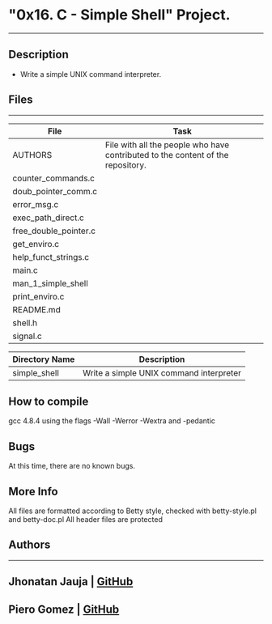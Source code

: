 # "0x16. C - Simple Shell" Project.
---
## Description
* Write a simple UNIX command interpreter.

## Files
---
File|Task
---|---
AUTHORS | File with all the people who have contributed to the content of the repository. 
counter_commands.c |
doub_pointer_comm.c |
error_msg.c |
exec_path_direct.c | 
free_double_pointer.c |
get_enviro.c |
help_funct_strings.c |
main.c |
man_1_simple_shell |
print_enviro.c |
README.md |
shell.h |
signal.c |

Directory Name | Description
---|---
simple_shell | Write a simple UNIX command interpreter

## How to compile
gcc 4.8.4 using the flags -Wall -Werror -Wextra and -pedantic

## Bugs
At this time, there are no known bugs.

## More Info
All files are formatted according to Betty style, checked with betty-style.pl and betty-doc.pl
All header files are protected

## Authors
---
Jhonatan Jauja | [GitHub](https://github.com/jhonnjc15)
---
Piero Gomez | [GitHub](https://github.com/pgomezboza)
---
